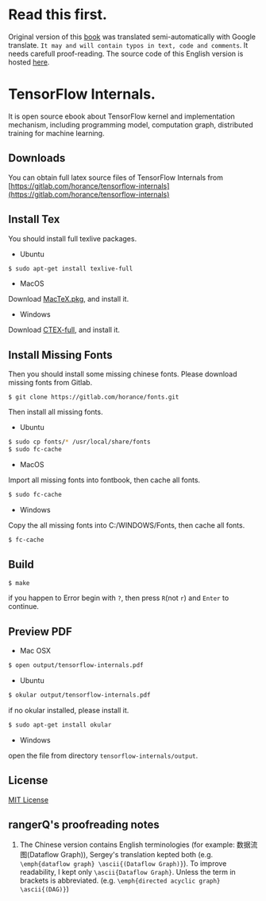 # Read this first.
Original version of this [book](https://github.com/horance-liu/tensorflow-internals) was translated semi-automatically with Google translate. 
`It may and will contain typos in text, code and comments`. It needs carefull proof-reading. The source code of this English version is hosted 
[here](https://github.com/sergey-serebryakov/tensorflow-internals).

# TensorFlow Internals.

It is open source ebook about TensorFlow kernel and implementation mechanism, including programming model, computation graph, distributed training for machine learning.

## Downloads

You can obtain full latex source files of TensorFlow Internals from [https://gitlab.com/horance/tensorflow-internals](https://gitlab.com/horance/tensorflow-internals)

## Install Tex

You should install full texlive packages.

- Ubuntu     

```bash
$ sudo apt-get install texlive-full
```

- MacOS

Download [MacTeX.pkg](http://tug.org/mactex/), and install it.

- Windows
      
Download [CTEX-full](http://www.ctex.org/CTeXDownload), and install it.

## Install Missing Fonts

Then you should install some missing chinese fonts. Please download missing fonts from Gitlab.

```
$ git clone https://gitlab.com/horance/fonts.git
```

Then install all missing fonts.

- Ubuntu

```bash
$ sudo cp fonts/* /usr/local/share/fonts
$ sudo fc-cache
```

- MacOS 
    
Import all missing fonts into fontbook, then cache all fonts.

```bash
$ sudo fc-cache
```

- Windows
 
Copy the all missing fonts into C:/WINDOWS/Fonts, then cache all fonts.

```bash
$ fc-cache
```

## Build

```bash
$ make
```

if you happen to Error begin with `?`, then press `R`(not `r`) and `Enter` to continue.

## Preview PDF

- Mac OSX

```bash
$ open output/tensorflow-internals.pdf
```

- Ubuntu

```bash
$ okular output/tensorflow-internals.pdf
```

if no okular installed, please install it.

```bash
$ sudo apt-get install okular
```

- Windows

open the file from directory `tensorflow-internals/output`.

## License

[MIT License](http://opensource.org/licenses/mit-license.html) 

## rangerQ's proofreading notes
1. The Chinese version contains English terminologies (for example: 数据流图(Dataflow Graph)), Sergey's translation kepted both (e.g. `\emph{dataflow graph} \ascii{(Dataflow Graph)}`). To improve readability, I kept only `\ascii{Dataflow Graph}`. Unless the term in brackets is abbreviated. (e.g. `\emph{directed acyclic graph} \ascii{(DAG)}`)
